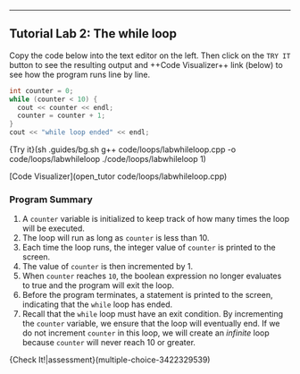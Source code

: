 ---

## Tutorial Lab 2: The while loop
Copy the code below into the text editor on the left. Then click on the `TRY IT` button to see the resulting output and ++Code Visualizer++ link (below) to see how the program runs line by line.

```c++
int counter = 0;
while (counter < 10) {
  cout << counter << endl;
  counter = counter + 1;
}
cout << "while loop ended" << endl;
```

{Try it}(sh .guides/bg.sh g++ code/loops/labwhileloop.cpp -o code/loops/labwhileloop ./code/loops/labwhileloop 1)

[Code Visualizer](open_tutor code/loops/labwhileloop.cpp)

### Program Summary
1) A `counter` variable is initialized to keep track of how many times the loop will be executed.
2) The loop will run as long as `counter` is less than 10.
3) Each time the loop runs, the integer value of `counter` is printed to the screen.
4) The value of `counter` is then incremented by 1.
5) When `counter` reaches `10`, the boolean expression no longer evaluates to true and the program will exit the loop.
6) Before the program terminates, a statement is printed to the screen, indicating that the `while` loop has ended.
7) Recall that the `while` loop must have an exit condition. By incrementing the `counter` variable, we ensure that the loop will eventually end. If we do not increment `counter` in this loop, we will create an *infinite* loop because `counter` will never reach 10 or greater.

{Check It!|assessment}(multiple-choice-3422329539)
